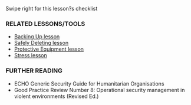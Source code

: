 [Title]: # (What now?)
[Difficulty]: # (Beginner)
[Order]: # (6)

Swipe right for this lesson?s checklist

### RELATED LESSONS/TOOLS

*   [Backing Up lesson](umbrella://lesson/backing-up)
*   [Safely Deleting lesson](umbrella://lesson/safely-deleting)
*   [Protective Equipment lesson](umbrella://lesson/protective-equipment)
*   [Stress lesson](umbrella://lesson/stress)



### FURTHER READING

*   ECHO Generic Security Guide for Humanitarian Organisations
*   Good Practice Review Number 8: Operational security management in violent environments (Revised Ed.)